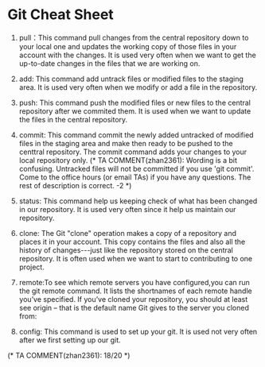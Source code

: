 # Git Cheat Sheet 
 
1. pull：This command pull changes from the central repository down to your local one and updates the working copy of those    files in your account with the changes. It is used very often when we want to get the up-to-date changes in the files that we are working on.
2. add: This command add untrack files or modified files to the staging area. It is used very often when we modify or add a file in the repository. 
3. push: This command push the modified files or new files to the central repository after we commited them. It is used when we want to update the files in the central repository.
4. commit: This command commit the newly added untracked of modified files in the staging area and make then ready to be pushed to the centtral repository. The commit command adds your changes to your local repository only.
  (* TA COMMENT(zhan2361): Wording is a bit confusing. Untracked files will not be committed if you use 'git commit'. Come to the office hours (or email TAs) if you have any questions. The rest of description is correct. -2 *)

5. status: This command help us keeping check of what has been changed in our repository. It is used very often since it help us maintain our repository.
6. clone: The Git "clone" operation makes a copy of a repository and places it in your account. This copy contains the files and also all the history of changes---just like the repository stored on the central repository. It is often used when we want to start to contributing to one project. 
6. remote:To see which remote servers you have configured,you can run the git remote command. It lists the shortnames of each remote handle you’ve specified. If you’ve cloned your repository, you should at least see origin – that is the default name Git gives to the server you cloned from:
7. config: This command is used to set up your git. It is used not very often after we first setting up our git. 

  (* TA COMMENT(zhan2361): 18/20 *)